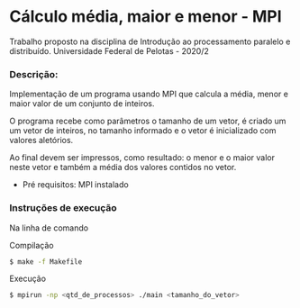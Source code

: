 # Cálculo média, maior e menor - MPI

Trabalho proposto na disciplina de Introdução ao processamento paralelo e distribuído.
Universidade Federal de Pelotas - 2020/2

### Descrição:

Implementação de um programa usando MPI que calcula a média, menor e maior valor de um conjunto de inteiros.

O programa recebe como parâmetros o tamanho de um vetor, é criado um um vetor de inteiros, no tamanho informado e o vetor é inicializado com valores aletórios.

Ao final devem ser impressos, como resultado: o menor e o maior valor neste vetor e também a média dos valores contidos no vetor.

- Pré requisitos: MPI instalado

### Instruções de execução

Na linha de comando

Compilação

```bash
$ make -f Makefile
```

Execução

```bash
$ mpirun -np <qtd_de_processos> ./main <tamanho_do_vetor>
```
